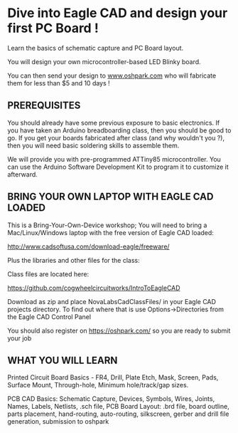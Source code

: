 # Dive into Eagle CAD and design your  first PC Board !

Learn the basics of schematic capture and PC Board layout.

You will design your own microcontroller-based LED Blinky board.

You can then send your design to www.oshpark.com who will fabricate them for less than $5 and 10 days !

## PREREQUISITES

You should already have some previous exposure to basic electronics. If you have taken an Arduino breadboarding class, then you should be good to go. If you get your boards fabricated after class (and why wouldn't you ?), then you will need basic soldering skills to assemble them.

We will provide you with pre-programmed ATTiny85 microcontroller. You can use the Arduino Software Development Kit to program it to customize it afterward.

## BRING YOUR OWN LAPTOP WITH EAGLE CAD LOADED

This is a Bring-Your-Own-Device workshop; You will need to bring a Mac/Linux/Windows laptop with the free version of Eagle CAD loaded:

http://www.cadsoftusa.com/download-eagle/freeware/

Plus the libraries and other files for the class: 

Class files are located here:

https://github.com/cogwheelcircuitworks/IntroToEagleCAD 


Download as zip and place NovaLabsCadClassFiles/ in your Eagle CAD projects directory. To find out where that is use Options->Directories from the Eagle CAD Control Panel

You should also register on https://oshpark.com/ so you are ready to submit your job

## WHAT YOU WILL LEARN

Printed Circuit Board Basics - FR4, Drill, Plate Etch, Mask, Screen, Pads, Surface Mount, Through-hole, Minimum hole/track/gap sizes. 

PCB CAD Basics: Schematic Capture, Devices, Symbols, Wires, Joints, Names, Labels, Netlists, .sch file, PCB Board Layout: .brd file, board outline, parts placement, hand-routing, auto-routing, silkscreen, gerber and drill file generation, submission to oshpark


